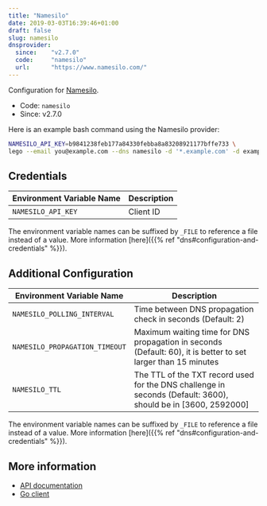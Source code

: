 ```yaml
---
title: "Namesilo"
date: 2019-03-03T16:39:46+01:00
draft: false
slug: namesilo
dnsprovider:
  since:    "v2.7.0"
  code:     "namesilo"
  url:      "https://www.namesilo.com/"
---
```


<!-- THIS DOCUMENTATION IS AUTO-GENERATED. PLEASE DO NOT EDIT. -->
<!-- providers/dns/namesilo/namesilo.toml -->
<!-- THIS DOCUMENTATION IS AUTO-GENERATED. PLEASE DO NOT EDIT. -->


Configuration for [Namesilo](https://www.namesilo.com/).


<!--more-->

- Code: `namesilo`
- Since: v2.7.0


Here is an example bash command using the Namesilo provider:

```bash
NAMESILO_API_KEY=b9841238feb177a84330febba8a83208921177bffe733 \
lego --email you@example.com --dns namesilo -d '*.example.com' -d example.com run
```




## Credentials

| Environment Variable Name | Description |
|-----------------------|-------------|
| `NAMESILO_API_KEY` | Client ID |

The environment variable names can be suffixed by `_FILE` to reference a file instead of a value.
More information [here]({{% ref "dns#configuration-and-credentials" %}}).


## Additional Configuration

| Environment Variable Name | Description |
|--------------------------------|-------------|
| `NAMESILO_POLLING_INTERVAL` | Time between DNS propagation check in seconds (Default: 2) |
| `NAMESILO_PROPAGATION_TIMEOUT` | Maximum waiting time for DNS propagation in seconds (Default: 60), it is better to set larger than 15 minutes |
| `NAMESILO_TTL` | The TTL of the TXT record used for the DNS challenge in seconds (Default: 3600), should be in [3600, 2592000] |

The environment variable names can be suffixed by `_FILE` to reference a file instead of a value.
More information [here]({{% ref "dns#configuration-and-credentials" %}}).




## More information

- [API documentation](https://www.namesilo.com/api_reference.php)
- [Go client](https://github.com/nrdcg/namesilo)

<!-- THIS DOCUMENTATION IS AUTO-GENERATED. PLEASE DO NOT EDIT. -->
<!-- providers/dns/namesilo/namesilo.toml -->
<!-- THIS DOCUMENTATION IS AUTO-GENERATED. PLEASE DO NOT EDIT. -->
